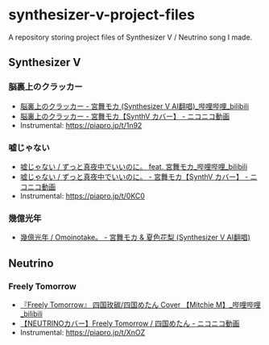 # synthesizer-v-project-files

A repository storing project files of Synthesizer V / Neutrino song I made.

## Synthesizer V

### 脳裏上のクラッカー

- [脳裏上のクラッカー - 宮舞モカ (Synthesizer V AI翻唱)_哔哩哔哩_bilibili](https://www.bilibili.com/video/BV1u8wme1Egt/)
- [脳裏上のクラッカー - 宮舞モカ【SynthV カバー】 - ニコニコ動画](https://www.nicovideo.jp/watch/sm44560434)
- Instrumental: https://piapro.jp/t/1n92

### 嘘じゃない

- [嘘じゃない / ずっと真夜中でいいのに。 feat. 宮舞モカ_哔哩哔哩_bilibili](https://www.bilibili.com/video/BV1sXf2YcEou/)
- [嘘じゃない / ずっと真夜中でいいのに。 - 宮舞モカ【SynthV カバー】 - ニコニコ動画](https://www.nicovideo.jp/watch/sm44588043)
- Instrumental: https://piapro.jp/t/0KC0

### 幾億光年

- [幾億光年 / Omoinotake。 - 宮舞モカ & 夏色花梨 (Synthesizer V AI翻唱)](https://www.bilibili.com/video/BV1FENQenEQo/)

## Neutrino

### Freely Tomorrow

- [『Freely Tomorrow』 四国玫碳/四国めたん Cover 【Mitchie M】_哔哩哔哩_bilibili](https://www.bilibili.com/video/BV1kZ18YyEdw)
- [【NEUTRINOカバー】Freely Tomorrow / 四国めたん - ニコニコ動画](https://www.nicovideo.jp/watch/sm44258486)
- Instrumental: https://piapro.jp/t/XnOZ
